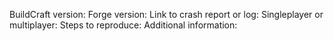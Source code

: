 <!--
If your issue is more of a question (like how does a machine work or a sugestion), please use our Discord instead: https://discord.gg/v4geqgA
Please fill in all relavant information below.
Please do not put the entire log here, upload it on pastebin (https://pastebin.com/) or gist (https://gist.github.com/) and paste here the link.
-->

BuildCraft version:
Forge version:
Link to crash report or log: 
Singleplayer or multiplayer:
Steps to reproduce:
Additional information: 
